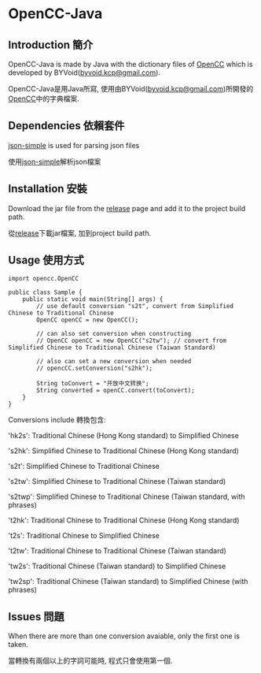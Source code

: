 # OpenCC-Java

## Introduction 簡介
OpenCC-Java is made by Java with the dictionary files of [OpenCC](https://github.com/BYVoid/OpenCC) which is developed by BYVoid(<byvoid.kcp@gmail.com>).

OpenCC-Java是用Java所寫, 使用由BYVoid(<byvoid.kcp@gmail.com>)所開發的[OpenCC](https://github.com/BYVoid/OpenCC)中的字典檔案.


## Dependencies 依賴套件
[json-simple](https://code.google.com/p/json-simple/) is used for parsing json files

使用[json-simple](https://code.google.com/p/json-simple/)解析json檔案

## Installation 安裝
Download the jar file from the [release](https://github.com/yichen0831/OpenCC-Java/releases) page and add it to the project build path.

從[release](https://github.com/yichen0831/OpenCC-Java/releases)下載jar檔案, 加到project build path.

## Usage 使用方式

    import opencc.OpenCC
    
    public class Sample {
        public static void main(String[] args) {
            // use default conversion "s2t", convert from Simplified Chinese to Traditional Chinese
            OpenCC openCC = new OpenCC();
            
            // can also set conversion when constructing
            // OpenCC openCC = new OpenCC("s2tw"); // convert from Simplified Chinese to Traditional Chinese (Taiwan Standard)
            
            // also can set a new conversion when needed
            // opencCC.setConversion("s2hk");
            
            String toConvert = "开放中文转换";
            String converted = openCC.convert(toConvert);
        }
    }


Conversions include 轉換包含:

'hk2s': Traditional Chinese (Hong Kong standard) to Simplified Chinese

's2hk': Simplified Chinese to Traditional Chinese (Hong Kong standard)

's2t': Simplified Chinese to Traditional Chinese

's2tw': Simplified Chinese to Traditional Chinese (Taiwan standard)

's2twp': Simplified Chinese to Traditional Chinese (Taiwan standard, with phrases)

't2hk': Traditional Chinese to Traditional Chinese (Hong Kong standard)

't2s': Traditional Chinese to Simplified Chinese

't2tw': Traditional Chinese to Traditional Chinese (Taiwan standard)

'tw2s': Traditional Chinese (Taiwan standard) to Simplified Chinese

'tw2sp': Traditional Chinese (Taiwan standard) to Simplified Chinese (with phrases)

## Issues 問題
When there are more than one conversion avaiable, only the first one is taken.

當轉換有兩個以上的字詞可能時, 程式只會使用第一個.
